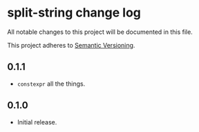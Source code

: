 # split-string change log

All notable changes to this project will be documented in this file.

This project adheres to [Semantic Versioning](http://semver.org/).

## 0.1.1
* `constexpr` all the things.

## 0.1.0
* Initial release.
